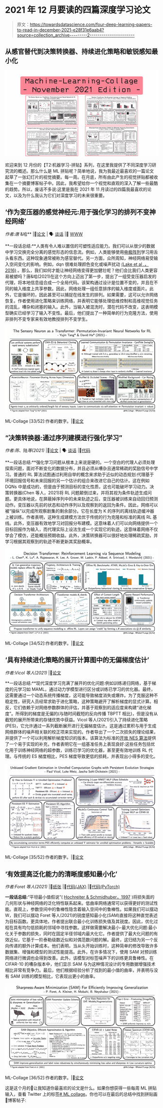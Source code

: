 # 2021 年 12 月要读的四篇深度学习论文

> 原文：<https://towardsdatascience.com/four-deep-learning-papers-to-read-in-december-2021-e28f31e6aab4?source=collection_archive---------2----------------------->

## **从感官替代到决策转换器、持续进化策略和敏锐感知最小化**

![](img/ac8d89dd493cbac7d39ab2bcae26c69e.png)

欢迎来到 12 月份的【T2:机器学习-拼贴】系列，在这里我提供了不同深度学习研究流的概述。那么什么是 ML 拼贴呢？简单地说，我为我最近最喜欢的一篇论文起草了一张幻灯片的视觉摘要。每一周。在月底，所有由此产生的视觉拼贴都被收集在一个摘要博客帖子中。因此，我希望给你一个视觉和直观的深入了解一些最酷的趋势。所以，废话不多说:这里是我在 2021 年 11 月读过的四篇我最喜欢的论文，以及为什么我认为它们对深度学习的未来很重要。

## **‘作为变压器的感觉神经元:用于强化学习的排列不变神经网络’**

*作者:唐* &哈** |📝[论文](https://arxiv.org/pdf/2109.02869.pdf) | 🗣 [谈话](https://www.youtube.com/watch?v=m8POyrJ7Pgg&t=1939s) |🤖 [WWW](https://attentionneuron.github.io/)

**一段话总结:**人类有令人难以置信的可塑性适应能力。我们可以从很少的数据中学习交换完全分离的感觉形态的信息流。例如，人类能够使用[电极阵列](https://en.wikipedia.org/wiki/Brainport)学习用舌头看东西。这种现象通常被称为感官替代。另一方面，众所周知，神经网络易受输入空间变化的影响。例如，dqn 很难处理颜色变化或噪声扰动 [(Lake et al .，2016)](https://arxiv.org/pdf/1604.00289.pdf?source=post_page---------------------------) 。那么，我们如何才能让神经网络变得更加健壮呢？他们会比我们人类更容易被塑吗？唐&哈(2021)在这个方向上迈出了第一步，提出了一组受变压器启发的代理，将本地信息组合成一个全局代码。该架构通过设计是位置不变的，并且在不同的输入维度上共享参数。因此，网络处理一组任意排序的输入维度或面片。此外，它是循环的，因此甚至可以捕捉在线发生的排列。如果需要，这可以允许网络恢复。作者使用进化策略来训练网络，并表明它能够处理低维控制和高维视觉任务的混乱，嘈杂和闭塞的输入。此外，当输入被混洗时，潜在代码不改变，这表明模型确实已经学习了输入不变性。最后，他们提出了一种简单的行为克隆方法，使用非排列不变专家来有效地教授排列不变学生。

![](img/96a2138fd8c2b7ab4dc68a8b3e67ef8c.png)

ML-Collage [33/52]:作者的数字。|📝[论文](https://arxiv.org/pdf/2109.02869.pdf)

## **“决策转换器:通过序列建模进行强化学习”**

*作者:陈*、陆*等(2021)* |📝[论文](https://arxiv.org/abs/2106.01345) | 🗣 [谈话](https://www.youtube.com/watch?v=83QN9S-0I84) |🤖[代码](https://github.com/kzl/decision-transformer)

**一段话总结:**强化学习问题从根本上来说是硬的。一个空白的代理人必须处理探索问题，面对不断变化的数据分布，并且必须从嘈杂且通常稀疏的奖励信号中学习。普通的 RL 算法试图通过利用自举的概念来求助于近似的动态规划:代理基于环境回报信号和未来回报的另一个估计的组合来改进它自己的估计。这在例如 DQNs 中是成功的，但是由于预测目标的变化性质，这也可能破坏学习动力。决策转换器(Chen 等人，2021)将 RL 问题颠倒过来，并将其视为条件轨迹生成问题。更具体地说，在屏蔽掉序列中的未来轨迹之后，变压器被训练来自动回归预测动作。变压器以先前的状态和动作序列以及观察到的返回为条件。因此，网络可以被“操纵”以完成所观察剧集的剩余部分。它在长度为 K 的序列的离线轨迹缓冲器上被训练。作者表明，这种生成建模方法优于传统的行为克隆和标准的离线 RL 基线。此外，变压器有效地学习对回报分布建模。这意味着人们可以向网络提供一个目标回报作为输入，而代理实际上设法生成一个实现它的轨迹。这意味着网络不仅学会了模仿，还能概括预期收益。此外，决策转换器可以很好地处理稀疏奖励，并学习根据其观察到的轨迹不断更新其奖励概率。

![](img/f72cc818bcff06be2cd3199c4225b847.png)

ML-Collage [34/52]:作者的数字。|📝[论文](https://arxiv.org/abs/2106.01345)

## **‘具有持续进化策略的展开计算图中的无偏梯度估计’**

*作者:Vicol 等人(2021)* |📝[论文](http://proceedings.mlr.press/v139/vicol21a.html)

**一段话总结:**现代深度学习充满了展开的优化问题:例如训练递归网络，基于梯度的元学习如 MAML，通过动力学模型进行区分或训练已学习的优化器。最终，这需要通过一个动态系统传播梯度，这可能导致梯度消失或爆炸。为了克服这种不稳定性，研究人员经常求助于进化策略，这种策略避开了解析梯度的显式计算。相反，它们依赖于对网络参数群体的评估，并基于观察到的适应度来构建“进化梯度”。所得到的梯度是无偏的(与随时间截短的反向传播 TBPTT 相比)，但是没有从截短的展开所带来的存储优势中获益。Vicol 等人(2021)引入了持续进化策略(PES)，它允许通过一系列截断展开进行无偏梯度估计。这是通过累积与用于生成网络群体的噪声相关联的校正项来实现的。作者导出了一个二次损失的理论结果，并提供了一个可以利用解析梯度知识的版本。该算法为标准的[开放 NES 算法](https://openai.com/blog/evolution-strategies/)提供了一个易于实现的补充，作者表明它在一组基准任务上表现良好:这些任务包括优化用于训练神经网络的超参数，训练已学习的优化器，甚至更有效地训练 RL 代理。与传统的 ES 梯度相比，PES 梯度导致更低的损耗，并表现出小得多的变化。

![](img/f20c7f0bccded03c3e09b89c1b6465ad.png)

ML-Collage [35/52]:作者的数字。|📝[论文](http://proceedings.mlr.press/v139/vicol21a.html)

## **‘有效提高泛化能力的清晰度感知最小化’**

*作者:Foret 等人(2021)* |📝[纸张](https://arxiv.org/abs/2010.01412) |🤖[代码(JAX)](https://github.com/google-research/sam) |🤖[代码(PyTorch)](https://github.com/davda54/sam)

**一段话总结:**“平坦最小值假说”( [Hochreiter & Schmidhuber，1997](https://www.bioinf.jku.at/publications/older/3304.pdf) )将损失面的几何形状与神经网络的泛化特性联系起来。低曲率网络通常可以获得更好的测试性能。直观上，参数空间中的鲁棒性隐含着输入空间中的鲁棒性。如果我们可以摆动 W，我们可以摆动 Foret 等人(2021)的锐度感知最小化(SAM)直接将这种直觉表述为目标函数。更具体地，作者提出联合最小化训练损失值及其锐度。因此，优化过程在具有均匀低损耗的邻域中寻找参数。这样做需要解决最小-最大优化问题:最小化关于参数的损失，同时在固定半径邻域内最大化它。作者提供了最大化问题的有效近似，它基于一阶泰勒级数近似和对偶范数问题的解。最终，这归结为另一个反向传递的额外计算成本。他们表明，当从头开始训练时，这种简单的修改导致许多数据集、增强和模型的测试性能提高。此外，在许多情况下，使用 SAM 对预训练网络进行微调也会得到改善。此外，该模型对标签噪声下的训练更具鲁棒性。在 CIFAR-10 的嘈杂版本中，他们显示 SAM 与为这种情况设计的专用数据增强技术相比非常有竞争力。最后，他们根据经验分析了找到的最小值的曲率，并表明与没有 SAM 训练的模型相比，它表现出更小的曲率。

![](img/613c5b7b8fa576a4687b029df0a1e28b.png)

ML-Collage [36/52]:作者的数字。|📝[论文](https://arxiv.org/abs/2010.01412)

这是这个月的🤗让我知道你最喜欢的论文是什么。如果你想获得一些每周 ML 拼贴输入，查看 Twitter 上的标签[# ML collage](https://twitter.com/hashtag/mlcollage)。你也可以在最后的总结中找到拼贴画📖博客帖子:

</four-deep-learning-papers-to-read-in-september-2021-3650a30725d> 
